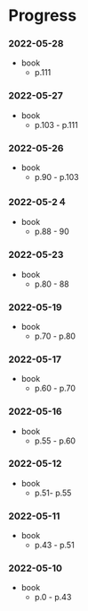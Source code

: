 # Progress

### 2022-05-28
- book
    - p.111
  
### 2022-05-27
- book
	- p.103 - p.111

### 2022-05-26
- book
    - p.90 - p.103

### 2022-05-2４
- book
	- p.88 - 90

### 2022-05-23
- book
	- p.80 - 88

### 2022-05-19
- book
	- p.70 - p.80
	
### 2022-05-17
- book
	- p.60 - p.70
	
### 2022-05-16
- book
	- p.55 - p.60

### 2022-05-12
- book
	- p.51- p.55

### 2022-05-11
- book
	- p.43 - p.51
	
### 2022-05-10
- book
	- p.0 - p.43

